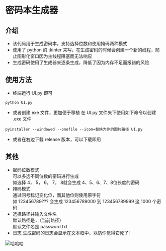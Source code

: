 # 密码本生成器

## 介绍
+ 该代码用于生成密码本，支持选择位数和使用掩码两种模式  
+ 使用了 python 的 tkinter 来写，在生成密码的时候会创建一个新的线程，防止图形化窗口因为主线程阻塞而无法响应
+ 生成密码使用了生成器来逐条生成，降低了因为内存不足而报错的风险

## 使用方法
+ 终端运行 UI.py 即可
```
python UI.py
```
+ 或者创建 exe 文件，更加便于移植
在 UI.py 文件夹下使用如下命令以创建 .exe 文件
```
pyinstaller --windowed --onefile --icon=替换为你的图片路径 UI.py
```
+ 或者在右边下载 release 版本，可以下载即用

## 其他
+ 密码位数模式  
可以多选不同位数的密码进行生成  
如选择 4， 5， 6， 7， 8就会生成 4、5、6、7、8位长度的密码
+ 掩码模式  
通过问号标记变化位，而其他位则使用原字符  
如 123456789??? 会生成 123456789000 到 123456789999 这 1000 个密码
+ 选择路径并输入文件名  
默认路径是 .（当前路径）  
默认文件名是 password.txt
+ 日志
生成密码的日志会显示在文本框中，以防你觉得它死了!

![哈哈哈](https://github.com/user-attachments/assets/38b7c514-7eb0-4a92-87d0-83cb84acfc07)

